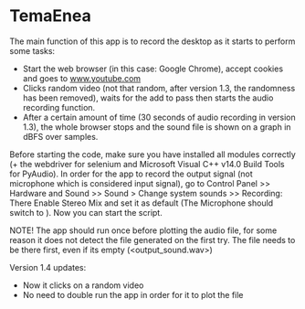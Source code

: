 # TemaEnea

The main function of this app is to record the desktop as it starts to perform some tasks:
- Start the web browser (in this case: Google Chrome), accept cookies and goes to www.youtube.com
- Clicks random video (not that random, after version 1.3, the randomness has been removed), waits for the add to pass then starts the audio recording function.
- After a certain amount of time (30 seconds of audio recording in version 1.3), the whole browser stops and the sound file is shown on a graph in dBFS over samples.

Before starting the code, make sure you have installed all modules correctly (+ the webdriver for selenium and Microsoft Visual C++ v14.0 Build Tools for PyAudio).
In order for the app to record the output signal (not microphone which is considered input signal), go to Control Panel >> Hardware and Sound >> Sound > Change system sounds >> Recording: There Enable Stereo Mix and set it as default (The Microphone should switch to <Ready>).
Now you can start the script.

NOTE! The app should run once before plotting the audio file, for some reason it does not detect the file generated on the first try. The file needs to be there first, even if its empty (<output_sound.wav>)

Version 1.4 updates:
- Now it clicks on a random video
- No need to double run the app in order for it to plot the file
